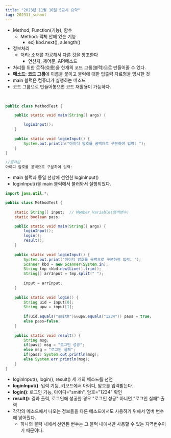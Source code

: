 ```yaml
---
title: "2023년 11월 10일 5교시 요약"
tag: 202311_school
---
```


- Method, Function(기능), 함수
  - Method: 객체 안에 있는 기능
    - ex) kbd.next(), a.length()
- 정보처리
  - 처리: 소재를 가공해서 다른 것을 창조한다
    - 연산자, 제어문, API메소드
- 처리를 위한 로직(흐름)을 한개의 코드 그룹(블럭)으로 만들어줄 수 있다.
- **메소드**: **코드 그룹**에 이름을 붙이고 블럭에 대한 입출력 자료형을 명시한 것
- main 블럭은 컴퓨터가 실행하는 메소드
- 코드 그룹으로 만들어놓으면 코드 재활용이 가능하다.

<br>

```java
public class MethodTest {

	public static void main(String[] args) {

		loginInput();
	}
	
	public static void loginInput() {
		System.out.println("아이디 암호를 공백으로 구분하여 입력: ");
	}
}
```
```java
//결과값
아이디 암호를 공백으로 구분하여 입력: 
```

- main 블럭과 동일 선상에 선언한 loginInput()
- loginInput()을 main 블럭에서 불러와서 실행되었다.

```java
import java.util.*;

public class MethodTest {
	
	static String[] input;  // Member Variable(멤버변수)
	static boolean pass;

	public static void main(String[] args) {
		loginInput();
		login();
		result();
	}
	
	public static void loginInput() {
		System.out.print("아이디 암호를 공백으로 구분하여 입력: ");
		Scanner kbd = new Scanner(System.in);
		String tmp =kbd.nextLine().trim();
		String[] arrInput = tmp.split(" ");
		
		input = arrInput;
	}
	
	public static void login() {
		String uid = input[0];
		String upw = input[1];
		
		if(uid.equals("smith")&&upw.equals("1234")) pass = true;
		else pass=false; 
	}
	
	public static void result() {
		String msg;
		if(pass) msg = "로그인 성공";
		else msg = "로그인 실패";
		if(pass) System.out.println(msg);
		else System.err.println(msg);
	}
}
```
- loginInput(), login(), result() 세 개의 메소드를 선언
- **loginInput()**: 입력 기능, 키보드에서 아이디, 암호를 입력받는다.
- **login()**: 로그인 기능, 아이디="smith", 암호="1234" 확인	
- **result()**: 결과 출력, 로그인에 성공한 경우 "로그인 성공" 아니면 "로그인 실패" 출력
- 각각의 메소드에서 나오는 정보들을 다른 메소드에서도 사용하기 위해서 멤버 변수에 넣어줬다.
  - 하나의 블럭 내에서 선언된 변수는 그 블럭 내에서만 사용할 수 있는 지역변수이기 때문이다.